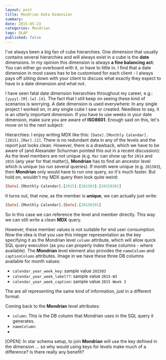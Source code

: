 ```yaml
---
layout: post
title: Mondrian Data Dimension
summary: 
date: 2015-05-23
categories: Mondrian
tags: OLAP
published: false
---
```


I've always been a big fan of cube hierarchies. One dimension that usually contains several hierarchies and will always exist in a cube is the **date** dimensions. In my opinion this dimension is always **a fine balancing act**: You can either go overboard with it, or have to little in. I find that a date dimension in most cases has to be customised for each client - I always pays off sitting down with your client to discuss what exactly they expect to have in a date dimension and what not.

I have seen fatal date dimension hierarchies throughout my career, e.g.: `[yyyy].[M].[w].[d]`. The fact that I still keep on seeing these kind of scenarios is worrying. A date dimension is used everywhere: In any single project I worked on, in any single cube I saw or created. Needless to say, it is an utterly important dimension. If you have to use weeks in your date dimension, make sure you are aware of **ISO8601**. Enough said on this, let's move on to the next subject:

Hierarchies: I enjoy writing MDX like this: `[Date].[Monthly Calendar].[2015].[Mar].[2]`. There is no redundant data in any of the levels and the report just looks clean. However, there is a drawback, which we have to be aware of (and Alexander Schurman pointed this out in a recent discussion): As the level members are not unique (e.g. `Mar` can show up for `2014` and `2015` (any year for that matter)), **Mondrian** has to find an ancestor level which is unique (so run several queries). If month were unique (e.g. `201503`), then **Mondrian** only would have to run one query, so it's much faster. But hold on, wouldn't my MDX query then look quite weird: 

```sql
[Date].[Monthly Calendar].[2015].[201503].[20150301]
``` 

It turns out, that now, as the member is **unique**, we can actually just write:

```sql
[Date].[Monthly Calendar].[Date].[20150301]
``` 

So in this case we can reference the level and member directly. This way we can still write a clean **MDX** query. 

However, these member values is not suitable for end user consumption. Now the idea is that you use this integer representation as the key specifying it as the Mondrian level `column` attribute, which will allow quick SQL query execution (as you can properly index these columns - where available). The **Mondrian** level element also provides the `nameColumn` and `captionColumn` attributes. Image in we have these three DB columns available for month values:

- `calendar_year_week_key`: sample value `201503` 
- `calendar_year_week_label??`: sample value `2015-W3`
- `calendar_year_week_caption`: sample value `2015 Week 3`

The are all representing the same kind of information, just in a different format.

Coming back to the **Mondrian** level attributes:

- `column`: This is the DB column that Mondrian uses in the SQL query it generates.
- `nameColumn`: 
- 



[OPEN]: In star schema setup, to join **Mondrian** will use the key defined in the dimension ... so why would using keys for levels make much of a difference? Is there really any benefit?